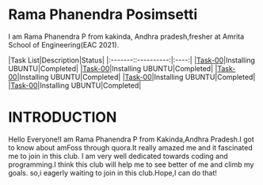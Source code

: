 # Rama Phanendra Posimsetti
I am Rama Phanendra P from kakinda, Andhra pradesh,fresher at Amrita School of Engineering(EAC 2021).

|Task List|Description|Status|
|:-------::----------:|:----:|
|[Task-00](https://github.com/rama-phanendra-p/Amfoss-TASKS-/tree/main/Task%20-%2000)|Installing UBUNTU|Completed|
|[Task-00](https://github.com/rama-phanendra-p/Amfoss-TASKS-/tree/main/Task%20-%2000)|Installing UBUNTU|Completed|
|[Task-00](https://github.com/rama-phanendra-p/Amfoss-TASKS-/tree/main/Task%20-%2000)|Installing UBUNTU|Completed|
|[Task-00](https://github.com/rama-phanendra-p/Amfoss-TASKS-/tree/main/Task%20-%2000)|Installing UBUNTU|Completed|
|[Task-00](https://github.com/rama-phanendra-p/Amfoss-TASKS-/tree/main/Task%20-%2000)|Installing UBUNTU|Completed|



# INTRODUCTION

Hello Everyone!I am Rama Phanendra P from Kakinda,Andhra Pradesh.I got to know about amFoss through quora.It really amazed me 
and it fascinated me to join in this club.
I am very well dedicated towards coding and programming.I think this club will help me to see better of me and climb my goals.
so,i eagerly waiting to join in this club.Hope,I can do that! 
